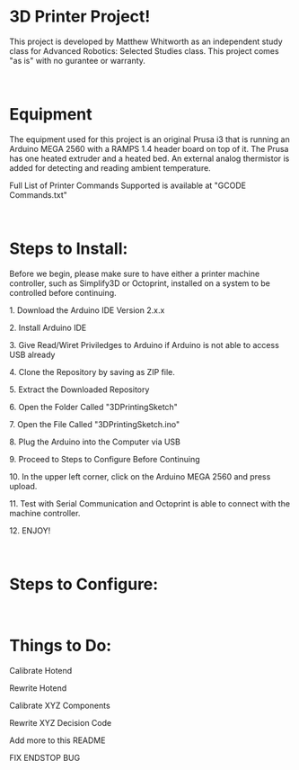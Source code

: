 <h1>3D Printer Project!</h1>
<p>This project is developed by Matthew Whitworth as an independent study class for Advanced Robotics: Selected Studies class. This project comes "as is" with no gurantee or warranty.</p>
</br>
<h1>Equipment</h1>
<p>The equipment used for this project is an original Prusa i3 that is running an Arduino MEGA 2560 with a RAMPS 1.4 header board on top of it. The Prusa has one heated extruder and a heated bed. An external analog thermistor is added for detecting and reading ambient temperature.</p>
<p>Full List of Printer Commands Supported is available at "GCODE Commands.txt"</p>
</br>
<h1>Steps to Install:</h1>
<p> Before we begin, please make sure to have either a printer machine controller, such as Simplify3D or Octoprint, installed on a system to be controlled before continuing.</p>
<p>1. Download the Arduino IDE Version 2.x.x</p>
<p>2. Install Arduino IDE</p>
<p>3. Give Read/Wiret Priviledges to Arduino if Arduino is not able to access USB already</p>
<p>4. Clone the Repository by saving as ZIP file.</p>
<p>5. Extract the Downloaded Repository</p>
<p>6. Open the Folder Called "3DPrintingSketch"</p>
<p>7. Open the File Called "3DPrintingSketch.ino"</p>
<p>8. Plug the Arduino into the Computer via USB</p>
<p>9. Proceed to Steps to Configure Before Continuing</p>
<p>10. In the upper left corner, click on the Arduino MEGA 2560 and press upload.</p>
<p>11. Test with Serial Communication and Octoprint is able to connect with the machine controller.</p>
<p>12. ENJOY!</p>
</br>
<h1>Steps to Configure:</h1>
</br>
<h1>Things to Do:</h1>
<p>Calibrate Hotend</p>
<p>Rewrite Hotend</p>
<p>Calibrate XYZ Components</p>
<p>Rewrite XYZ Decision Code</p>
<p>Add more to this README</p>
<p>FIX ENDSTOP BUG</p>
